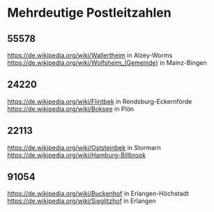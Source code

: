 # Mehrdeutige Postleitzahlen

## 55578
https://de.wikipedia.org/wiki/Wallertheim in Alzey-Worms
https://de.wikipedia.org/wiki/Wolfsheim_(Gemeinde) in Mainz-Bingen

## 24220
https://de.wikipedia.org/wiki/Flintbek in Rendsburg-Eckernförde
https://de.wikipedia.org/wiki/Boksee in Plön

## 22113
https://de.wikipedia.org/wiki/Oststeinbek in Stormarn
https://de.wikipedia.org/wiki/Hamburg-Billbrook

## 91054
https://de.wikipedia.org/wiki/Buckenhof in Erlangen-Höchstadt
https://de.wikipedia.org/wiki/Sieglitzhof in Erlangen
